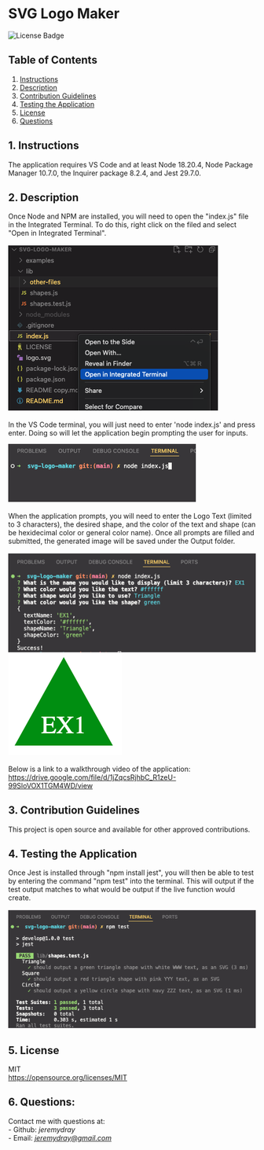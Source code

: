   # SVG Logo Maker
  ![License Badge](https://img.shields.io/badge/License-MIT-yellow.svg)
  ## Table of Contents
  1. [Instructions](#1-instructions)
  2. [Description](#2-description)
  3. [Contribution Guidelines](#3-contribution-guidelines)
  4. [Testing the Application](#4-testing-the-application)
  5. [License](#5-license)
  6. [Questions](#6-questions)

  ## 1. Instructions
  The application requires VS Code and at least Node 18.20.4, Node Package Manager 10.7.0, the Inquirer package 8.2.4, and Jest 29.7.0.

  ## 2. Description
  Once Node and NPM are installed, you will need to open the "index.js" file in the Integrated Terminal. To do this, right click on the filed and select "Open in Integrated Terminal".</br>
   </br>
  ![Opening the Terminal](./lib/other-files/open-terminal.png)
  </br>
  </br>
 In the VS Code terminal, you will just need to enter 'node index.js' and press enter. Doing so will let the application begin prompting the user for inputs.
 
  ![Initialization Sample](/lib/other-files/initialization.png)
  </br>
  </br>
  When the application prompts, you will need to enter the Logo Text (limited to 3 characters), the desired shape, and the color of the text and shape (can be hexidecimal color or general color name). Once all prompts are filled and submitted, the generated image will be saved under the Output folder.</br>
  </br>
  ![Prompts Sample](/lib/other-files/sample-prompts.png)
  ![Results Sample](/lib/other-files/results.png)
  </br>
  </br>
  Below is a link to a walkthrough video of the application:</br>
  https://drive.google.com/file/d/1jZqcsRjhbC_R1zeU-99SloVOX1TGM4WD/view

  ## 3. Contribution Guidelines
  This project is open source and available for other approved contributions.

  ## 4. Testing the Application
  Once Jest is installed through "npm install jest", you will then be able to test by entering the command "npm test" into the terminal. This will output if the test output matches to what would be output if the live function would create.</br>
   </br>
  ![Jest Testing Sample](/lib/other-files/testing-jest.png)

  ## 5. License
  MIT</br>
  https://opensource.org/licenses/MIT

  ## 6. Questions:
  Contact me with questions at:</br>
    - Github: *jeremydray*</br>
    - Email: *jeremydray@gmail.com*

